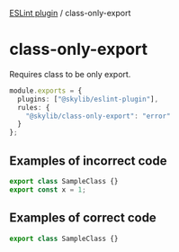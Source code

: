 [ESLint plugin](index.md) / class-only-export

# class-only-export

Requires class to be only export.

```ts
module.exports = {
  plugins: ["@skylib/eslint-plugin"],
  rules: {
    "@skylib/class-only-export": "error"
  }
};
```

## Examples of incorrect code

```ts
export class SampleClass {}
export const x = 1;
```

## Examples of correct code

```ts
export class SampleClass {}
```